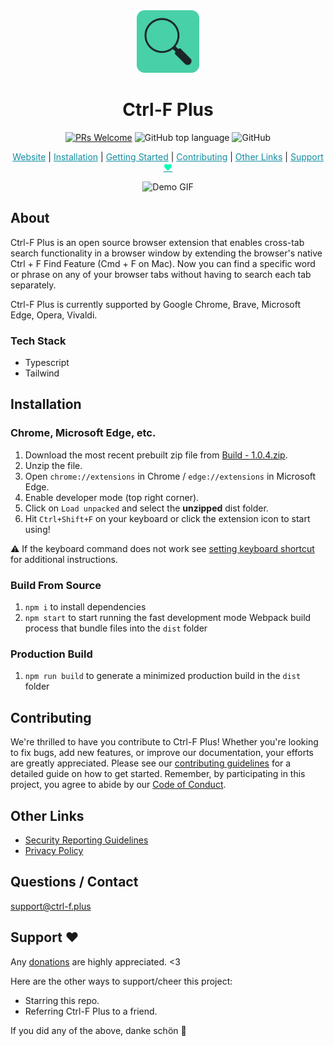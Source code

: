<div align="center">
  <a href="https://ctrl-f.plus" target="_blank" rel="noreferrer noopener"><img src="static/icons/FINAL ICON.png" width="100px" alt="Ctrl-F Plus' Logo" /></a>

  <h1>Ctrl-F Plus</h1>

<!-- # Ctrl-F Plus -->

[![PRs Welcome](https://img.shields.io/badge/PRs-welcome-%2348D0A8?style=for-the-badge)](https://makeapullrequest.com)
![GitHub top language](https://img.shields.io/github/languages/top/ctrl-f-plus/ctrl-f-plus-chrome-extension?color=%2348D0A8&style=for-the-badge)
![GitHub](https://img.shields.io/github/license/ctrl-f-plus/ctrl-f-plus-chrome-extension?color=%2348D0A8&style=for-the-badge)

</div>

<div align="center">

<a href="https://ctrl-f.plus/" style="color: #128da1;" target="_blank" rel="noreferrer noopener">Website</a> |
<a href="#installation" style="color: #128da1;">Installation</a> |
<a href="#getting-started" style="color: #128da1;">Getting Started</a> |
<a href="#contributing" style="color: #128da1;">Contributing</a> |
<a href="#other-links" style="color: #128da1;">Other Links</a> |
<a href="#support" style="color: #128da1;">Support <span style="color: #05fdb4;">❤</span></a>



</div>

<!-- <div align="center">
  <p>Find words and phrases across **ALL** your open tabs! 🔍</p>
</div> -->

<p align="center">
  <img src="assets/ctrl-f-resized-gif.gif" alt="Demo GIF">
</p>

## About

Ctrl-F Plus is an open source browser extension that enables cross-tab search functionality in a browser window by extending the browser's native Ctrl + F Find Feature (Cmd + F on Mac). Now you can find a specific word or phrase on any of your browser tabs without having to search each tab separately.

Ctrl-F Plus is currently supported by Google Chrome, Brave, Microsoft Edge, Opera, Vivaldi.

### Tech Stack

- Typescript
- Tailwind

## Installation

  <!-- ℹ️ Don't forget to disable the extension installed from the Web Store while you're testing manually installed version. -->

### Chrome, Microsoft Edge, etc.

1. Download the most recent prebuilt zip file from [Build - 1.0.4.zip](/Build%20-%201.0.4.zip).
2. Unzip the file.
3. Open `chrome://extensions` in Chrome / `edge://extensions` in Microsoft Edge.
4. Enable developer mode (top right corner).
5. Click on `Load unpacked` and select the **unzipped** dist folder.
6. Hit `Ctrl+Shift+F` on your keyboard or click the extension icon to start using!

:warning: If the keyboard command does not work see [setting keyboard shortcut]() for additional instructions.

### Build From Source

1. `npm i` to install dependencies
2. `npm start` to start running the fast development mode Webpack build process that bundle files into the `dist` folder

### Production Build

1. `npm run build` to generate a minimized production build in the `dist` folder

## Contributing

We're thrilled to have you contribute to Ctrl-F Plus! Whether you're looking to fix bugs, add new features, or improve our documentation, your efforts are greatly appreciated. Please see our [contributing guidelines](CONTRIBUTING.md) for a detailed guide on how to get started. Remember, by participating in this project, you agree to abide by our [Code of Conduct](CODE_OF_CONDUCT.md).

## Other Links

- [Security Reporting Guidelines](SECURITY.md) <!--To report a security issue, please follow our -->
- [Privacy Policy](Privacy.md)

## Questions / Contact

[support@ctrl-f.plus](support@ctrl-f.plus)

## Support ❤

Any [donations](https://opencollective.com/ctrl-f-plus-chrome-extension) are highly appreciated. <3

Here are the other ways to support/cheer this project:

- Starring this repo.
  <!-- - Joining us on [Discord](https://discord.com/invite/CtuYV47nuJ). -->
  <!-- - Following @daniel31x13 on [Mastodon](https://mastodon.social/@daniel31x13), [Twitter](https://twitter.com/daniel31x13) and [GitHub](https://github.com/daniel31x13). -->
- Referring Ctrl-F Plus to a friend.

If you did any of the above, danke schön :pray:
